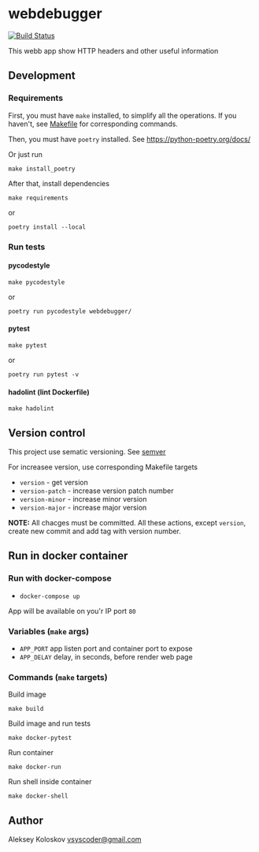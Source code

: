 # webdebugger

[![Build Status](https://travis-ci.org/vscoder/webdebugger.svg?branch=master)](https://travis-ci.org/vscoder/webdebugger)


This webb app show HTTP headers and other useful information


## Development

### Requirements

First, you must have `make` installed, to simplify all the operations.
If you haven't, see [Makefile](Makefile) for corresponding commands.

Then, you must have `poetry` installed. See https://python-poetry.org/docs/

Or just run 
```shell
make install_poetry
```

After that, install dependencies
```shell
make requirements
```
or
```shell
poetry install --local
```

### Run tests

#### pycodestyle

```shell
make pycodestyle
```
or
```shell
poetry run pycodestyle webdebugger/
```

#### pytest

```shell
make pytest
```
or
```shell
poetry run pytest -v
```

#### hadolint (lint Dockerfile)

```shell
make hadolint
```

## Version control

This project use sematic versioning. See [semver](https://semver.org/)

For increasee version, use corresponding Makefile targets
- `version` - get version
- `version-patch` - increase version patch number
- `version-minor` - increase minor version
- `version-major` - increase major version

**NOTE:** All chacges must be committed. All these actions, except `version`, create new commit and add tag with version number.

## Run in docker container

### Run with docker-compose

- `docker-compose up`

App will be available on you'r IP port `80`

### Variables (`make` args)

- `APP_PORT` app listen port and container port to expose
- `APP_DELAY` delay, in seconds, before render web page

### Commands (`make` targets)

Build image
```shell
make build
```

Build image and run tests
```shell
make docker-pytest
```

Run container
```shell
make docker-run
```

Run shell inside container
```shell
make docker-shell
```

## Author

Aleksey Koloskov <vsyscoder@gmail.com>
